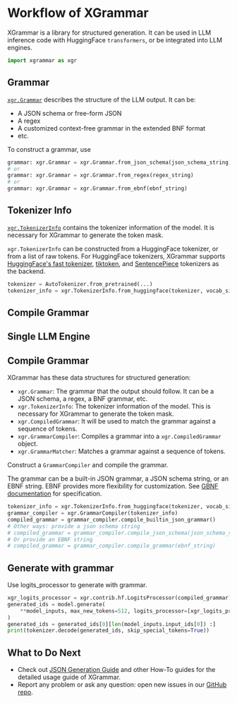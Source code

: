 # Workflow of XGrammar

XGrammar is a library for structured generation. It can be used in LLM inference code with HuggingFace `transformers`,
or be integrated into LLM engines.

```python
import xgrammar as xgr
```

## Grammar

[`xgr.Grammar`](xgrammar.Grammar) describes the structure of the LLM output. It can be:
* A JSON schema or free-form JSON
* A regex
* A customized context-free grammar in the extended BNF format
* etc.


To construct a grammar, use
```python
grammar: xgr.Grammar = xgr.Grammar.from_json_schema(json_schema_string)
# or
grammar: xgr.Grammar = xgr.Grammar.from_regex(regex_string)
# or
grammar: xgr.Grammar = xgr.Grammar.from_ebnf(ebnf_string)
```

## Tokenizer Info

[`xgr.TokenizerInfo`](xgrammar.TokenizerInfo) contains the tokenizer information of the model.
It is necessary for XGrammar to generate the token mask.

`xgr.TokenizerInfo` can be constructed from a HuggingFace tokenizer, or from a list of raw tokens.
For HuggingFace tokenizers, XGrammar supports [HuggingFace's fast tokenizer](https://github.com/huggingface/tokenizers),
[tiktoken](https://github.com/openai/tiktoken), and [SentencePiece](https://github.com/google/sentencepiece)
tokenizers as the backend.

```python
tokenizer = AutoTokenizer.from_pretrained(...)
tokenizer_info = xgr.TokenizerInfo.from_huggingface(tokenizer, vocab_size=config.vocab_size)
```

## Compile Grammar

## Single LLM Engine






## Compile Grammar

XGrammar has these data structures for structured generation:

- `xgr.Grammar`: The grammar that the output should follow. It can be a JSON schema, a regex, a BNF grammar, etc.
- `xgr.TokenizerInfo`: The tokenizer information of the model. This is necessary for XGrammar to generate the token mask.
- `xgr.CompiledGrammar`: It will be used to match the grammar against a sequence of tokens.
- `xgr.GrammarCompiler`: Compiles a grammar into a `xgr.CompiledGrammar` object.
- `xgr.GrammarMatcher`: Matches a grammar against a sequence of tokens.

Construct a `GrammarCompiler` and compile the grammar.



The grammar can be a built-in JSON grammar, a JSON schema string, or an EBNF string. EBNF provides
more flexibility for customization. See
[GBNF documentation](https://github.com/ggerganov/llama.cpp/blob/master/grammars/README.md) for
specification.

```python
tokenizer_info = xgr.TokenizerInfo.from_huggingface(tokenizer, vocab_size=config.vocab_size)
grammar_compiler = xgr.GrammarCompiler(tokenizer_info)
compiled_grammar = grammar_compiler.compile_builtin_json_grammar()
# Other ways: provide a json schema string
# compiled_grammar = grammar_compiler.compile_json_schema(json_schema_string)
# Or provide an EBNF string
# compiled_grammar = grammar_compiler.compile_grammar(ebnf_string)
```

## Generate with grammar

Use logits_processor to generate with grammar.

```python
xgr_logits_processor = xgr.contrib.hf.LogitsProcessor(compiled_grammar)
generated_ids = model.generate(
    **model_inputs, max_new_tokens=512, logits_processor=[xgr_logits_processor]
)
generated_ids = generated_ids[0][len(model_inputs.input_ids[0]) :]
print(tokenizer.decode(generated_ids, skip_special_tokens=True))
```

## What to Do Next

- Check out [JSON Generation Guide](../tutorials/ebnf_guided_generation) and other How-To guides for the detailed usage guide of XGrammar.
- Report any problem or ask any question: open new issues in our [GitHub repo](https://github.com/mlc-ai/xgrammar/issues).
